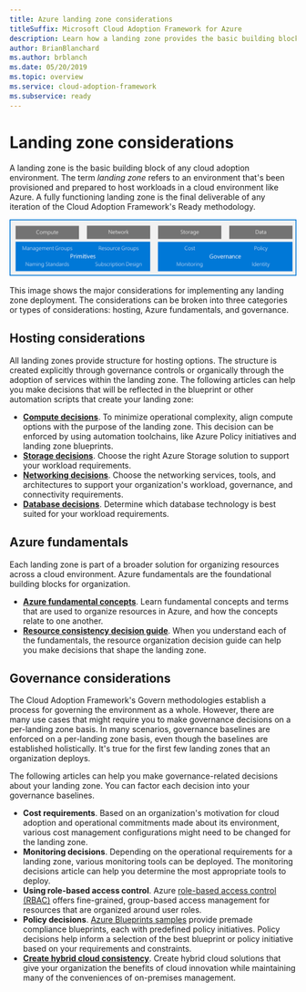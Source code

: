 ```yaml
---
title: Azure landing zone considerations
titleSuffix: Microsoft Cloud Adoption Framework for Azure
description: Learn how a landing zone provides the basic building block of any cloud adoption environment.
author: BrianBlanchard
ms.author: brblanch
ms.date: 05/20/2019
ms.topic: overview
ms.service: cloud-adoption-framework
ms.subservice: ready
---
```


# Landing zone considerations

A landing zone is the basic building block of any cloud adoption environment. The term *landing zone* refers to an environment that's been provisioned and prepared to host workloads in a cloud environment like Azure. A fully functioning landing zone is the final deliverable of any iteration of the Cloud Adoption Framework's Ready methodology.

![Landing zone considerations](../../_images/ready/landing-zone-considerations.png)

This image shows the major considerations for implementing any landing zone deployment. The considerations can be broken into three categories or types of considerations: hosting, Azure fundamentals, and governance.

## Hosting considerations

All landing zones provide structure for hosting options. The structure is created explicitly through governance controls or organically through the adoption of services within the landing zone. The following articles can help you make decisions that will be reflected in the blueprint or other automation scripts that create your landing zone:

- **[Compute decisions](./compute-options.md)**. To minimize operational complexity, align compute options with the purpose of the landing zone. This decision can be enforced by using automation toolchains, like Azure Policy initiatives and landing zone blueprints.
- **[Storage decisions](./storage-options.md)**. Choose the right Azure Storage solution to support your workload requirements.
- **[Networking decisions](./networking-options.md)**. Choose the networking services, tools, and architectures to support your organization's workload, governance, and connectivity requirements.
- **[Database decisions](./data-options.md)**. Determine which database technology is best suited for your workload requirements.

## Azure fundamentals

Each landing zone is part of a broader solution for organizing resources across a cloud environment. Azure fundamentals are the foundational building blocks for organization.

- **[Azure fundamental concepts](./fundamental-concepts.md)**. Learn fundamental concepts and terms that are used to organize resources in Azure, and how the concepts relate to one another.
- **[Resource consistency decision guide](../../decision-guides/resource-consistency/)**. When you understand each of the fundamentals, the resource organization decision guide can help you make decisions that shape the landing zone.

## Governance considerations

The Cloud Adoption Framework's Govern methodologies establish a process for governing the environment as a whole. However, there are many use cases that might require you to make governance decisions on a per-landing zone basis. In many scenarios, governance baselines are enforced on a per-landing zone basis, even though the baselines are established holistically. It's true for the first few landing zones that an organization deploys.

The following articles can help you make governance-related decisions about your landing zone. You can factor each decision into your governance baselines.

- **Cost requirements**. Based on an organization's motivation for cloud adoption and operational commitments made about its environment, various cost management configurations might need to be changed for the landing zone.
- **Monitoring decisions**. Depending on the operational requirements for a landing zone, various monitoring tools can be deployed. The monitoring decisions article can help you determine the most appropriate tools to deploy.
- **Using role-based access control**. Azure [role-based access control (RBAC)](../considerations/roles.md) offers fine-grained, group-based access management for resources that are organized around user roles.
- **Policy decisions**. [Azure Blueprints samples](https://docs.microsoft.com/azure/governance/blueprints/samples) provide premade compliance blueprints, each with predefined policy initiatives. Policy decisions help inform a selection of the best blueprint or policy initiative based on your requirements and constraints.
- **[Create hybrid cloud consistency](./hybrid-consistency.md)**. Create hybrid cloud solutions that give your organization the benefits of cloud innovation while maintaining many of the conveniences of on-premises management.
